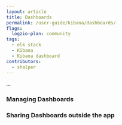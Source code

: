 ```yaml
---
layout: article
title: Dashboards
permalink: /user-guide/kibana/dashboards/
flags:
  logzio-plan: community
tags:
  - elk stack
  - Kibana
  - Kibana dashboard
contributors:
  - shalper
---
```


...


### Managing Dashboards


### Sharing Dashboards outside the app



